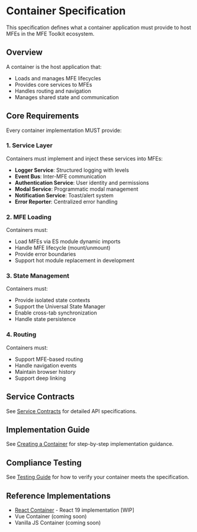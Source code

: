 # Container Specification

This specification defines what a container application must provide to host MFEs in the MFE Toolkit ecosystem.

## Overview

A container is the host application that:

- Loads and manages MFE lifecycles
- Provides core services to MFEs
- Handles routing and navigation
- Manages shared state and communication

## Core Requirements

Every container implementation MUST provide:

### 1. Service Layer

Containers must implement and inject these services into MFEs:

- **Logger Service**: Structured logging with levels
- **Event Bus**: Inter-MFE communication
- **Authentication Service**: User identity and permissions
- **Modal Service**: Programmatic modal management
- **Notification Service**: Toast/alert system
- **Error Reporter**: Centralized error handling

### 2. MFE Loading

Containers must:

- Load MFEs via ES module dynamic imports
- Handle MFE lifecycle (mount/unmount)
- Provide error boundaries
- Support hot module replacement in development

### 3. State Management

Containers must:

- Provide isolated state contexts
- Support the Universal State Manager
- Enable cross-tab synchronization
- Handle state persistence

### 4. Routing

Containers must:

- Support MFE-based routing
- Handle navigation events
- Maintain browser history
- Support deep linking

## Service Contracts

See [Service Contracts](./service-contracts.md) for detailed API specifications.

## Implementation Guide

See [Creating a Container](./creating-containers.md) for step-by-step implementation guidance.

## Compliance Testing

See [Testing Guide](./testing.md) for how to verify your container meets the specification.

## Reference Implementations

- [React Container](../containers/react/) - React 19 implementation [WIP]
- Vue Container (coming soon)
- Vanilla JS Container (coming soon)
